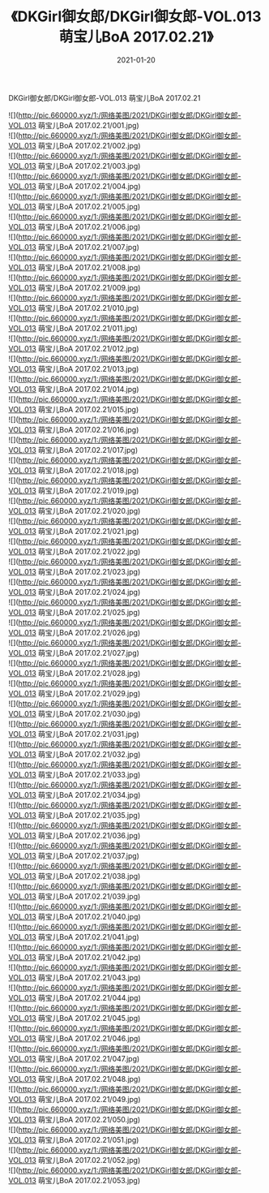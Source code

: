 ﻿---
layout: post
title:  《DKGirl御女郎/DKGirl御女郎-VOL.013 萌宝儿BoA 2017.02.21》
date:   2021-01-20
img: http://pic.660000.xyz/1:/网络美图/2021/DKGirl御女郎/DKGirl御女郎-VOL.013 萌宝儿BoA 2017.02.21/000.jpg
categories: [美女, 清纯, 唯美]
---

DKGirl御女郎/DKGirl御女郎-VOL.013 萌宝儿BoA 2017.02.21

 ![](http://pic.660000.xyz/1:/网络美图/2021/DKGirl御女郎/DKGirl御女郎-VOL.013 萌宝儿BoA 2017.02.21/001.jpg) <br>![](http://pic.660000.xyz/1:/网络美图/2021/DKGirl御女郎/DKGirl御女郎-VOL.013 萌宝儿BoA 2017.02.21/002.jpg) <br>![](http://pic.660000.xyz/1:/网络美图/2021/DKGirl御女郎/DKGirl御女郎-VOL.013 萌宝儿BoA 2017.02.21/003.jpg) <br>![](http://pic.660000.xyz/1:/网络美图/2021/DKGirl御女郎/DKGirl御女郎-VOL.013 萌宝儿BoA 2017.02.21/004.jpg) <br>![](http://pic.660000.xyz/1:/网络美图/2021/DKGirl御女郎/DKGirl御女郎-VOL.013 萌宝儿BoA 2017.02.21/005.jpg) <br>![](http://pic.660000.xyz/1:/网络美图/2021/DKGirl御女郎/DKGirl御女郎-VOL.013 萌宝儿BoA 2017.02.21/006.jpg) <br>![](http://pic.660000.xyz/1:/网络美图/2021/DKGirl御女郎/DKGirl御女郎-VOL.013 萌宝儿BoA 2017.02.21/007.jpg) <br>![](http://pic.660000.xyz/1:/网络美图/2021/DKGirl御女郎/DKGirl御女郎-VOL.013 萌宝儿BoA 2017.02.21/008.jpg) <br>![](http://pic.660000.xyz/1:/网络美图/2021/DKGirl御女郎/DKGirl御女郎-VOL.013 萌宝儿BoA 2017.02.21/009.jpg) <br>![](http://pic.660000.xyz/1:/网络美图/2021/DKGirl御女郎/DKGirl御女郎-VOL.013 萌宝儿BoA 2017.02.21/010.jpg) <br>![](http://pic.660000.xyz/1:/网络美图/2021/DKGirl御女郎/DKGirl御女郎-VOL.013 萌宝儿BoA 2017.02.21/011.jpg) <br>![](http://pic.660000.xyz/1:/网络美图/2021/DKGirl御女郎/DKGirl御女郎-VOL.013 萌宝儿BoA 2017.02.21/012.jpg) <br>![](http://pic.660000.xyz/1:/网络美图/2021/DKGirl御女郎/DKGirl御女郎-VOL.013 萌宝儿BoA 2017.02.21/013.jpg) <br>![](http://pic.660000.xyz/1:/网络美图/2021/DKGirl御女郎/DKGirl御女郎-VOL.013 萌宝儿BoA 2017.02.21/014.jpg) <br>![](http://pic.660000.xyz/1:/网络美图/2021/DKGirl御女郎/DKGirl御女郎-VOL.013 萌宝儿BoA 2017.02.21/015.jpg) <br>![](http://pic.660000.xyz/1:/网络美图/2021/DKGirl御女郎/DKGirl御女郎-VOL.013 萌宝儿BoA 2017.02.21/016.jpg) <br>![](http://pic.660000.xyz/1:/网络美图/2021/DKGirl御女郎/DKGirl御女郎-VOL.013 萌宝儿BoA 2017.02.21/017.jpg) <br>![](http://pic.660000.xyz/1:/网络美图/2021/DKGirl御女郎/DKGirl御女郎-VOL.013 萌宝儿BoA 2017.02.21/018.jpg) <br>![](http://pic.660000.xyz/1:/网络美图/2021/DKGirl御女郎/DKGirl御女郎-VOL.013 萌宝儿BoA 2017.02.21/019.jpg) <br>![](http://pic.660000.xyz/1:/网络美图/2021/DKGirl御女郎/DKGirl御女郎-VOL.013 萌宝儿BoA 2017.02.21/020.jpg) <br>![](http://pic.660000.xyz/1:/网络美图/2021/DKGirl御女郎/DKGirl御女郎-VOL.013 萌宝儿BoA 2017.02.21/021.jpg) <br>![](http://pic.660000.xyz/1:/网络美图/2021/DKGirl御女郎/DKGirl御女郎-VOL.013 萌宝儿BoA 2017.02.21/022.jpg) <br>![](http://pic.660000.xyz/1:/网络美图/2021/DKGirl御女郎/DKGirl御女郎-VOL.013 萌宝儿BoA 2017.02.21/023.jpg) <br>![](http://pic.660000.xyz/1:/网络美图/2021/DKGirl御女郎/DKGirl御女郎-VOL.013 萌宝儿BoA 2017.02.21/024.jpg) <br>![](http://pic.660000.xyz/1:/网络美图/2021/DKGirl御女郎/DKGirl御女郎-VOL.013 萌宝儿BoA 2017.02.21/025.jpg) <br>![](http://pic.660000.xyz/1:/网络美图/2021/DKGirl御女郎/DKGirl御女郎-VOL.013 萌宝儿BoA 2017.02.21/026.jpg) <br>![](http://pic.660000.xyz/1:/网络美图/2021/DKGirl御女郎/DKGirl御女郎-VOL.013 萌宝儿BoA 2017.02.21/027.jpg) <br>![](http://pic.660000.xyz/1:/网络美图/2021/DKGirl御女郎/DKGirl御女郎-VOL.013 萌宝儿BoA 2017.02.21/028.jpg) <br>![](http://pic.660000.xyz/1:/网络美图/2021/DKGirl御女郎/DKGirl御女郎-VOL.013 萌宝儿BoA 2017.02.21/029.jpg) <br>![](http://pic.660000.xyz/1:/网络美图/2021/DKGirl御女郎/DKGirl御女郎-VOL.013 萌宝儿BoA 2017.02.21/030.jpg) <br>![](http://pic.660000.xyz/1:/网络美图/2021/DKGirl御女郎/DKGirl御女郎-VOL.013 萌宝儿BoA 2017.02.21/031.jpg) <br>![](http://pic.660000.xyz/1:/网络美图/2021/DKGirl御女郎/DKGirl御女郎-VOL.013 萌宝儿BoA 2017.02.21/032.jpg) <br>![](http://pic.660000.xyz/1:/网络美图/2021/DKGirl御女郎/DKGirl御女郎-VOL.013 萌宝儿BoA 2017.02.21/033.jpg) <br>![](http://pic.660000.xyz/1:/网络美图/2021/DKGirl御女郎/DKGirl御女郎-VOL.013 萌宝儿BoA 2017.02.21/034.jpg) <br>![](http://pic.660000.xyz/1:/网络美图/2021/DKGirl御女郎/DKGirl御女郎-VOL.013 萌宝儿BoA 2017.02.21/035.jpg) <br>![](http://pic.660000.xyz/1:/网络美图/2021/DKGirl御女郎/DKGirl御女郎-VOL.013 萌宝儿BoA 2017.02.21/036.jpg) <br>![](http://pic.660000.xyz/1:/网络美图/2021/DKGirl御女郎/DKGirl御女郎-VOL.013 萌宝儿BoA 2017.02.21/037.jpg) <br>![](http://pic.660000.xyz/1:/网络美图/2021/DKGirl御女郎/DKGirl御女郎-VOL.013 萌宝儿BoA 2017.02.21/038.jpg) <br>![](http://pic.660000.xyz/1:/网络美图/2021/DKGirl御女郎/DKGirl御女郎-VOL.013 萌宝儿BoA 2017.02.21/039.jpg) <br>![](http://pic.660000.xyz/1:/网络美图/2021/DKGirl御女郎/DKGirl御女郎-VOL.013 萌宝儿BoA 2017.02.21/040.jpg) <br>![](http://pic.660000.xyz/1:/网络美图/2021/DKGirl御女郎/DKGirl御女郎-VOL.013 萌宝儿BoA 2017.02.21/041.jpg) <br>![](http://pic.660000.xyz/1:/网络美图/2021/DKGirl御女郎/DKGirl御女郎-VOL.013 萌宝儿BoA 2017.02.21/042.jpg) <br>![](http://pic.660000.xyz/1:/网络美图/2021/DKGirl御女郎/DKGirl御女郎-VOL.013 萌宝儿BoA 2017.02.21/043.jpg) <br>![](http://pic.660000.xyz/1:/网络美图/2021/DKGirl御女郎/DKGirl御女郎-VOL.013 萌宝儿BoA 2017.02.21/044.jpg) <br>![](http://pic.660000.xyz/1:/网络美图/2021/DKGirl御女郎/DKGirl御女郎-VOL.013 萌宝儿BoA 2017.02.21/045.jpg) <br>![](http://pic.660000.xyz/1:/网络美图/2021/DKGirl御女郎/DKGirl御女郎-VOL.013 萌宝儿BoA 2017.02.21/046.jpg) <br>![](http://pic.660000.xyz/1:/网络美图/2021/DKGirl御女郎/DKGirl御女郎-VOL.013 萌宝儿BoA 2017.02.21/047.jpg) <br>![](http://pic.660000.xyz/1:/网络美图/2021/DKGirl御女郎/DKGirl御女郎-VOL.013 萌宝儿BoA 2017.02.21/048.jpg) <br>![](http://pic.660000.xyz/1:/网络美图/2021/DKGirl御女郎/DKGirl御女郎-VOL.013 萌宝儿BoA 2017.02.21/049.jpg) <br>![](http://pic.660000.xyz/1:/网络美图/2021/DKGirl御女郎/DKGirl御女郎-VOL.013 萌宝儿BoA 2017.02.21/050.jpg) <br>![](http://pic.660000.xyz/1:/网络美图/2021/DKGirl御女郎/DKGirl御女郎-VOL.013 萌宝儿BoA 2017.02.21/051.jpg) <br>![](http://pic.660000.xyz/1:/网络美图/2021/DKGirl御女郎/DKGirl御女郎-VOL.013 萌宝儿BoA 2017.02.21/052.jpg) <br>![](http://pic.660000.xyz/1:/网络美图/2021/DKGirl御女郎/DKGirl御女郎-VOL.013 萌宝儿BoA 2017.02.21/053.jpg) <br>